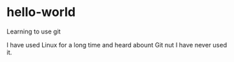 # hello-world
Learning to use git

I have used Linux for a long time and heard abount Git nut I have never used it. 
